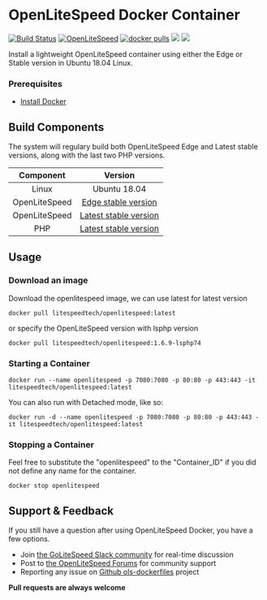 # OpenLiteSpeed Docker Container
[![Build Status](https://travis-ci.com/litespeedtech/ols-docker-env.svg?branch=master)](https://hub.docker.com/r/litespeedtech/openlitespeed)
[![OpenLiteSpeed](https://img.shields.io/badge/openlitespeed-1.6.9-informational?style=flat&color=blue)](https://hub.docker.com/r/litespeedtech/openlitespeed)
[![docker pulls](https://img.shields.io/docker/pulls/litespeedtech/openlitespeed?style=flat&color=blue)](https://hub.docker.com/r/litespeedtech/openlitespeed)
[<img src="https://img.shields.io/badge/slack-LiteSpeed-blue.svg?logo=slack">](litespeedtech.com/slack) 
[<img src="https://img.shields.io/twitter/follow/litespeedtech.svg?label=Follow&style=social">](https://twitter.com/litespeedtech)

Install a lightweight OpenLiteSpeed container using either the Edge or Stable version in Ubuntu 18.04 Linux.

### Prerequisites
*  [Install Docker](https://www.docker.com/)

## Build Components
The system will regulary build both OpenLiteSpeed Edge and Latest stable versions, along with the last two PHP versions.

|Component|Version|
| :-------------: | :-------------: |
|Linux|Ubuntu 18.04|
|OpenLiteSpeed|[Edge stable version](https://openlitespeed.org/release-log/version-1-6-x)|
|OpenLiteSpeed|[Latest stable version](https://openlitespeed.org/release-log/version-1-5-x)|
|PHP|[Latest stable version](http://rpms.litespeedtech.com/debian/)|

## Usage
### Download an image
Download the openlitespeed image, we can use latest for latest version
```
docker pull litespeedtech/openlitespeed:latest
```
or specify the OpenLiteSpeed version with lsphp version
```
docker pull litespeedtech/openlitespeed:1.6.9-lsphp74
```
### Starting a Container
```
docker run --name openlitespeed -p 7080:7080 -p 80:80 -p 443:443 -it litespeedtech/openlitespeed:latest
```
You can also run with Detached mode, like so:
```
docker run -d --name openlitespeed -p 7080:7080 -p 80:80 -p 443:443 -it litespeedtech/openlitespeed:latest
```
### Stopping a Container
Feel free to substitute the "openlitespeed" to the "Container_ID" if you did not define any name for the container.
```
docker stop openlitespeed
```

## Support & Feedback
If you still have a question after using OpenLiteSpeed Docker, you have a few options.
* Join [the GoLiteSpeed Slack community](litespeedtech.com/slack) for real-time discussion
* Post to [the OpenLiteSpeed Forums](https://forum.openlitespeed.org/) for community support
* Reporting any issue on [Github ols-dockerfiles](https://github.com/litespeedtech/ols-dockerfiles/issues) project

**Pull requests are always welcome** 